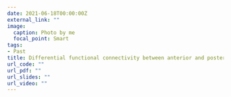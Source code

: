 ```yaml
---
date: 2021-06-18T00:00:00Z
external_link: ""
image:
  caption: Photo by me
  focal_point: Smart
tags:
- Past
title: Differential functional connectivity between anterior and posterior hippocampus
url_code: ""
url_pdf: ""
url_slides: ""
url_video: ""
---
```


